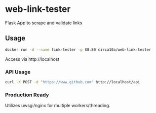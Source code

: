 # web-link-tester
Flask App to scrape and validate links

## Usage

```bash
docker run -d --name link-tester -p 80:80 circa10a/web-link-tester
```

Access via http://localhost

### API Usage

```bash
curl -X POST -d "https://www.github.com" http://localhost/api
```
### Production Ready
Utilizes uwsgi/nginx for multiple workers/threading.
